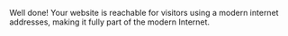 Well done! Your website is reachable for visitors using a modern internet 
addresses, making it fully part of the modern Internet.
